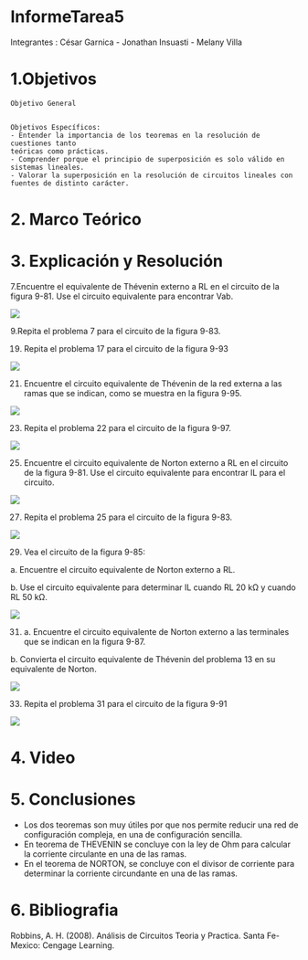# InformeTarea5


Integrantes : César Garnica - Jonathan Insuasti - Melany Villa 

# 1.Objetivos


    Objetivo General 


    Objetivos Específicos:
    - Entender la importancia de los teoremas en la resolución de cuestiones tanto
    teóricas como prácticas.
    - Comprender porque el principio de superposición es solo válido en
    sistemas lineales.
    - Valorar la superposición en la resolución de circuitos lineales con
    fuentes de distinto carácter.



# 2. Marco Teórico




# 3. Explicación y Resolución

7.Encuentre el equivalente de Thévenin externo a RL en el circuito de la figura 9-81. Use el circuito equivalente para encontrar Vab.

![](https://github.com/mjvilla1/ImagenesInforme5/blob/main/Ejercicio%207%20-%20Cap9.PNG)

9.Repita el problema 7 para el circuito de la figura 9-83.

19. Repita el problema 17 para el circuito de la figura 9-93

![](https://github.com/mjvilla1/ImagenesInforme5/blob/main/Ejercicio9.19.PNG)

21. Encuentre el circuito equivalente de Thévenin de la red externa a las ramas
que se indican, como se muestra en la figura 9-95.

![](https://github.com/mjvilla1/ImagenesInforme5/blob/main/Ejercicio9.21.PNG)

23. Repita el problema 22 para el circuito de la figura 9-97.

![](https://github.com/mjvilla1/ImagenesInforme5/blob/main/Ejercicio%209.23.PNG)

25. Encuentre el circuito equivalente de Norton externo a RL en el circuito de la
figura 9-81. Use el circuito equivalente para encontrar IL para el circuito.

 ![](https://github.com/mjvilla1/ImagenesInforme5/blob/main/Ejercicio%209.25.PNG)
 
 27. Repita el problema 25 para el circuito de la figura 9-83.

![](https://github.com/mjvilla1/ImagenesInforme5/blob/main/Ejercicio%209.27.PNG)
 
 29. Vea el circuito de la figura 9-85:
 
a. Encuentre el circuito equivalente de Norton externo a RL.

b. Use el circuito equivalente para determinar IL cuando RL  20 kΩ y
cuando RL  50 kΩ.

![](https://github.com/mjvilla1/ImagenesInforme5/blob/main/Ejercicio%209.29.PNG)

31. a. Encuentre el circuito equivalente de Norton externo a las terminales que se
indican en la figura 9-87.

b. Convierta el circuito equivalente de Thévenin del problema 13 en su equivalente de Norton.

![](https://github.com/mjvilla1/ImagenesInforme5/blob/main/Ejercicio%209.31.PNG)

33. Repita el problema 31 para el circuito de la figura 9-91

![](https://github.com/mjvilla1/ImagenesInforme5/blob/main/Ejercicio%209.33.PNG)

# 4. Video



# 5. Conclusiones

- Los dos teoremas son muy útiles por que nos permite reducir una red de configuración compleja, en una 
de configuración sencilla.
- En teorema de THEVENIN se concluye con la ley de Ohm para calcular la corriente circulante en una 
de las ramas.
- En el teorema de NORTON, se concluye con el divisor de corriente para determinar la corriente circundante 
en una de las ramas.
 

# 6. Bibliografia 

Robbins, A. H. (2008). Análisis de Circuitos Teoria y Practica. Santa Fe-Mexico: Cengage Learning.
